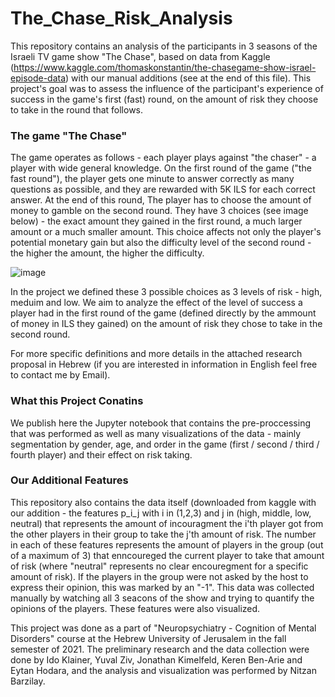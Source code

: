 # The_Chase_Risk_Analysis
This repository contains an analysis of the participants in 3 seasons of the Israeli TV game show "The Chase", based on data from Kaggle (https://www.kaggle.com/thomaskonstantin/the-chasegame-show-israel-episode-data) with our manual additions (see at the end of this file).
This project's goal was to assess the influence of the participant's experience of success in the game's first (fast) round, on the amount of risk they choose to take in the round that follows.

### The game "The Chase"
The game operates as follows - each player plays against "the chaser" - a player with wide general knowledge. On the first round of the game ("the fast round"), the player gets one minute to answer correctly as many questions as possible, and they are rewarded with 5K ILS for each correct answer. At the end of this round, The player has to choose the amount of money to gamble on the second round. They have 3 choices (see image below) - the exact amount they gained in the first round, a much larger amount or a much smaller amount. This choice affects not only the player's potential monetary gain but also the difficulty level of the second round - the higher the amount, the higher the difficulty. 

![image](https://user-images.githubusercontent.com/36603609/147443179-04551c98-d3af-42ed-99a8-bc09e726c67e.png)

In the project we defined these 3 possible choices as 3 levels of risk - high, meduim and low. We aim to analyze the effect of the level of success a player had in the first round of the game (defined directly by the ammount of money in ILS they gained) on the amount of risk they chose to take in the second round. 

For more specific definitions and more details in the attached research proposal in Hebrew (if you are interested in information in English feel free to contact me by Email).

### What this Project Conatins
We publish here the Jupyter notebook that contains the pre-proccessing that was performed as well as many visualizations of the data - mainly segmentation by gender, age, and order in the game (first / second / third / fourth player) and their effect on risk taking. 

### Our Additional Features
This repository also contains the data itself (downloaded from kaggle with our addition - the features p_i_j with i in (1,2,3) and j in (high, middle, low, neutral) that represents the amount of incouragment the i'th player got from the other players in their group to take the j'th amount of risk. The number in each of these features represents the amount of players in the group (out of a maximum of 3) that enncoureged the current player to take that amount of risk (where "neutral" represents no clear encouregment for a specific amount of risk). If the players in the group were not asked by the host to express their opinion, this was marked by an "-1". This data was collected manually by watching all 3 seacons of the show and trying to quantify the opinions of the players. These features were also visualized. 

This project was done as a part of "Neuropsychiatry - Cognition of Mental Disorders" course at the Hebrew University of Jerusalem in the fall semester of 2021. 
The preliminary research and the data collection were done by Ido Klainer, Yuval Ziv, Jonathan Kimelfeld, Keren Ben-Arie and Eytan Hodara, and the analysis and visualization was performed by Nitzan Barzilay.
